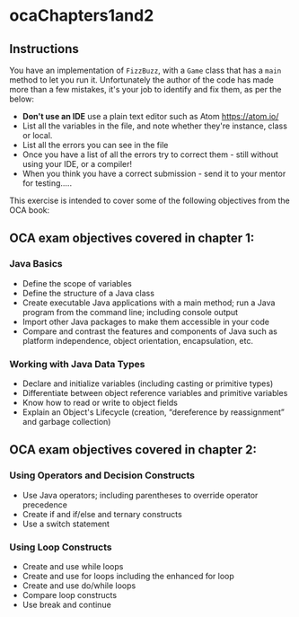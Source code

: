 # ocaChapters1and2

## Instructions

You have an implementation of `FizzBuzz`, with a `Game` class that has a `main` method to let you run it.
Unfortunately the author of the code has made more than a few mistakes, it's your job to identify and fix them, as per the below:

* **Don't use an IDE** use a plain text editor such as Atom https://atom.io/
* List all the variables in the file, and note whether they're instance, class or local.
* List all the errors you can see in the file
* Once you have a list of all the errors try to correct them - still without using your IDE, or a compiler!
* When you think you have a correct submission - send it to your mentor for testing.....

This exercise is intended to cover some of the following objectives from the OCA book:

## OCA exam objectives covered in chapter 1:

### Java Basics

* Define the scope of variables
* Define the structure of a Java class
* Create executable Java applications with a main method; run a Java program from the command line; including console output
* Import other Java packages to make them accessible in your code
* Compare and contrast the features and components of Java such as platform independence, object orientation, encapsulation, etc.

### Working with Java Data Types

* Declare and initialize variables (including casting or primitive types)
* Differentiate between object reference variables and primitive variables
* Know how to read or write to object fields
* Explain an Object's Lifecycle (creation, “dereference by reassignment” and garbage collection)

## OCA exam objectives covered in chapter 2:

### Using Operators and Decision Constructs

* Use Java operators; including parentheses to override operator precedence
* Create if and if/else and ternary constructs
* Use a switch statement

### Using Loop Constructs

* Create and use while loops
* Create and use for loops including the enhanced for loop
* Create and use do/while loops
* Compare loop constructs
* Use break and continue

